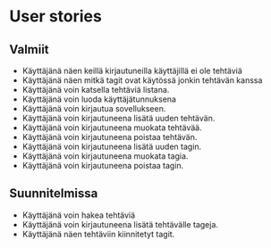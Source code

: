 # User stories

## Valmiit
* Käyttäjänä näen keillä kirjautuneilla käyttäjillä ei ole tehtäviä
* Käyttäjänä näen mitkä tagit ovat käytössä jonkin tehtävän kanssa
* Käyttäjänä voin katsella tehtäviä listana.
* Käyttäjänä voin luoda käyttäjätunnuksena
* Käyttäjänä voin kirjautua sovellukseen.
* Käyttäjänä voin kirjautuneena lisätä uuden tehtävän.
* Käyttäjänä voin kirjautuneena muokata tehtävää.
* Käyttäjänä voin kirjautuneena poistaa tehtävän.
* Käyttäjänä voin kirjautuneena lisätä uuden tagin.
* Käyttäjänä voin kirjautuneena muokata tagia.
* Käyttäjänä voin kirjautuneena poistaa tagin.

## Suunnitelmissa
* Käyttäjänä voin hakea tehtäviä
* Käyttäjänä voin kirjautuneena lisätä tehtävälle tageja.
* Käyttäjänä näen tehtäviin kiinnitetyt tagit.
